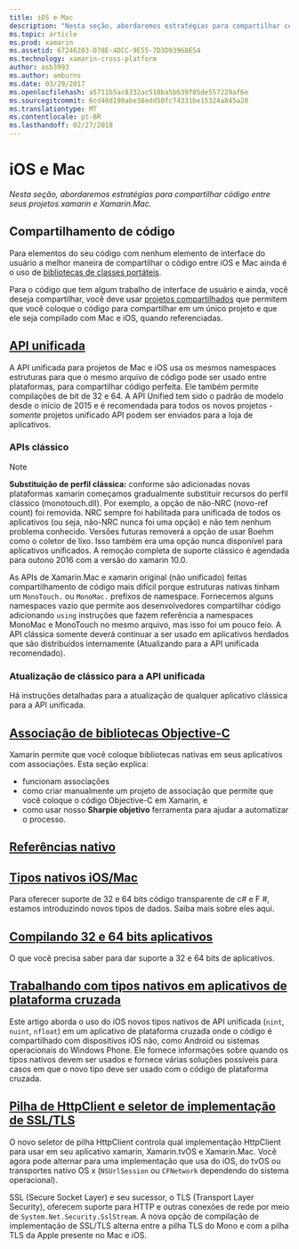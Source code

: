 ```yaml
---
title: iOS e Mac
description: "Nesta seção, abordaremos estratégias para compartilhar código entre seus projetos xamarin e Xamarin.Mac."
ms.topic: article
ms.prod: xamarin
ms.assetid: 67246203-D78E-4DCC-9E55-7D3D93968E54
ms.technology: xamarin-cross-platform
author: asb3993
ms.author: amburns
ms.date: 03/29/2017
ms.openlocfilehash: a5711b5ac8332ac518ba5b639f05de557229af6e
ms.sourcegitcommit: 6cd40d190abe38edd50fc74331be15324a845a28
ms.translationtype: MT
ms.contentlocale: pt-BR
ms.lasthandoff: 02/27/2018
---
```

# <a name="ios-and-mac"></a>iOS e Mac

_Nesta seção, abordaremos estratégias para compartilhar código entre seus projetos xamarin e Xamarin.Mac._

## <a name="code-sharing"></a>Compartilhamento de código

Para elementos do seu código com nenhum elemento de interface do usuário a melhor maneira de compartilhar o código entre iOS e Mac ainda é o uso de [bibliotecas de classes portáteis](~/cross-platform/app-fundamentals/pcl.md).

Para o código que tem algum trabalho de interface de usuário e ainda, você deseja compartilhar, você deve usar [projetos compartilhados](~/cross-platform/app-fundamentals/shared-projects.md) que permitem que você coloque o código para compartilhar em um único projeto e que ele seja compilado com Mac e iOS, quando referenciadas.

##  <a name="unified-apiunifiedindexmd"></a>[API unificada](unified/index.md)

A API unificada para projetos de Mac e iOS usa os mesmos namespaces estruturas para que o mesmo arquivo de código pode ser usado entre plataformas, para compartilhar código perfeita. Ele também permite compilações de bit de 32 e 64. A API Unified tem sido o padrão de modelo desde o início de 2015 e é recomendada para todos os novos projetos - *somente* projetos unificado API podem ser enviados para a loja de aplicativos.

### <a name="classic-apis"></a>APIs clássico

> [!NOTE]
> **Substituição de perfil clássica:** conforme são adicionadas novas plataformas xamarin começamos gradualmente substituir recursos do perfil clássico (monotouch.dll). Por exemplo, a opção de não-NRC (novo-ref count) foi removida. NRC sempre foi habilitada para unificada de todos os aplicativos (ou seja, não-NRC nunca foi uma opção) e não tem nenhum problema conhecido. Versões futuras removerá a opção de usar Boehm como o coletor de lixo. Isso também era uma opção nunca disponível para aplicativos unificados. A remoção completa de suporte clássico é agendada para outono 2016 com a versão do xamarin 10.0.

As APIs de Xamarin.Mac e xamarin original (não unificado) feitas compartilhamento de código mais difícil porque estruturas nativas tinham um `MonoTouch.` ou `MonoMac.` prefixos de namespace.  Fornecemos alguns namespaces vazio que permite aos desenvolvedores compartilhar código adicionando `using` instruções que fazem referência a namespaces MonoMac e MonoTouch no mesmo arquivo, mas isso foi um pouco feio. A API clássica somente deverá continuar a ser usado em aplicativos herdados que são distribuídos internamente (Atualizando para a API unificada recomendado).


### <a name="updating-from-classic-to-the-unified-api"></a>Atualização de clássico para a API unificada

Há instruções detalhadas para a atualização de qualquer aplicativo clássica para a API unificada.

## <a name="binding-objective-c-librariesbindingindexmd"></a>[Associação de bibliotecas Objective-C](binding/index.md)

Xamarin permite que você coloque bibliotecas nativas em seus aplicativos com associações. Esta seção explica:

- funcionam associações
- como criar manualmente um projeto de associação que permite que você coloque o código Objective-C em Xamarin, e
- como usar nosso **Sharpie objetivo** ferramenta para ajudar a automatizar o processo.

## <a name="native-referencesnative-referencesmd"></a>[Referências nativo](native-references.md)



##  <a name="macios-native-typesnativetypesmd"></a>[Tipos nativos iOS/Mac](nativetypes.md)

Para oferecer suporte de 32 e 64 bits código transparente de c# e F #, estamos introduzindo novos tipos de dados.   Saiba mais sobre eles aqui.

##  <a name="building-32-and-64-bit-apps32-and-64md"></a>[Compilando 32 e 64 bits aplicativos](32-and-64.md)

O que você precisa saber para dar suporte a 32 e 64 bits de aplicativos.

## <a name="working-with-native-types-in-cross-platform-appsnative-types-cross-platformmd"></a>[Trabalhando com tipos nativos em aplicativos de plataforma cruzada](native-types-cross-platform.md)

Este artigo aborda o uso do iOS novos tipos nativos de API unificada (`nint`, `nuint`, `nfloat`) em um aplicativo de plataforma cruzada onde o código é compartilhado com dispositivos iOS não, como Android ou sistemas operacionais do Windows Phone.
Ele fornece informações sobre quando os tipos nativos devem ser usados e fornece várias soluções possíveis para casos em que o novo tipo deve ser usado com o código de plataforma cruzada.


## <a name="httpclient-stack-and-ssltls-implementation-selectorhttp-stackmd"></a>[Pilha de HttpClient e seletor de implementação de SSL/TLS](http-stack.md)

O novo seletor de pilha HttpClient controla qual implementação HttpClient para usar em seu aplicativo xamarin, Xamarin.tvOS e Xamarin.Mac. Você agora pode alternar para uma implementação que usa do iOS, do tvOS ou transportes nativo OS x (`NSUrlSession` ou `CFNetwork` dependendo do sistema operacional).

SSL (Secure Socket Layer) e seu sucessor, o TLS (Transport Layer Security), oferecem suporte para HTTP e outras conexões de rede por meio de `System.Net.Security.SslStream`. A nova opção de compilação de implementação de SSL/TLS alterna entre a pilha TLS do Mono e com a pilha TLS da Apple presente no Mac e iOS.
